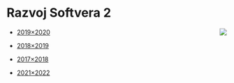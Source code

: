 # Razvoj Softvera 2
<img src=".assets/fit-logo.png" align="right">

* [2019×2020](./Seminarski/2019×2020.md)
* [2018×2019](./Seminarski/2018×2019.md)
* [2017×2018](./Seminarski/2017×2018.md)

* [2021×2022](./Seminarski/2021×2022.md)
